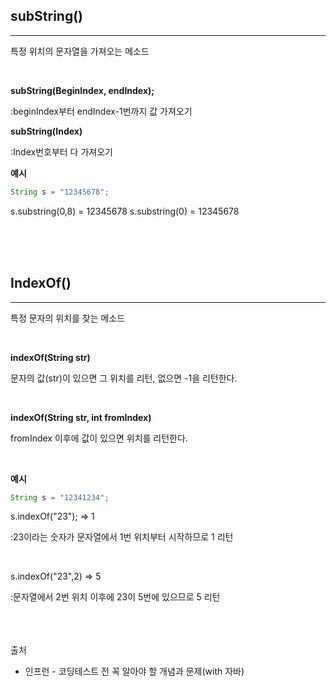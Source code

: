 ## subString()
---
특정 위치의 문자열을 가져오는 메소드

<br>

__subString(BeginIndex, endIndex);__

:beginIndex부터 endIndex-1번까지 값 가져오기 

__subString(Index)__

:Index번호부터 다 가져오기


__예시__
```java
String s = "12345678";
```
s.substring(0,8) = 12345678
s.substring(0) = 12345678

<br>
<br>
<br>


## IndexOf()
---
특정 문자의 위치를 찾는 메소드

<br>

__indexOf(String str)__

문자의 값(str)이 있으면 그 위치를 리턴, 없으면 -1을 리턴한다.

<br>

__indexOf(String str, int fromIndex)__

fromIndex 이후에 값이 있으면 위치를 리턴한다.

<br>

__예시__

```java
String s = "12341234";
```
s.indexOf("23"); => 1

:23이라는 숫자가 문자열에서 1번 위치부터 시작하므로 1 리턴

<br>

s.indexOf("23",2) => 5

:문자열에서 2번 위치 이후에 23이 5번에 있으므로 5 리턴

<br>
<br>
<br>
출처

* 인프런 - 코딩테스트 전 꼭 알아야 할 개념과 문제(with 자바)
